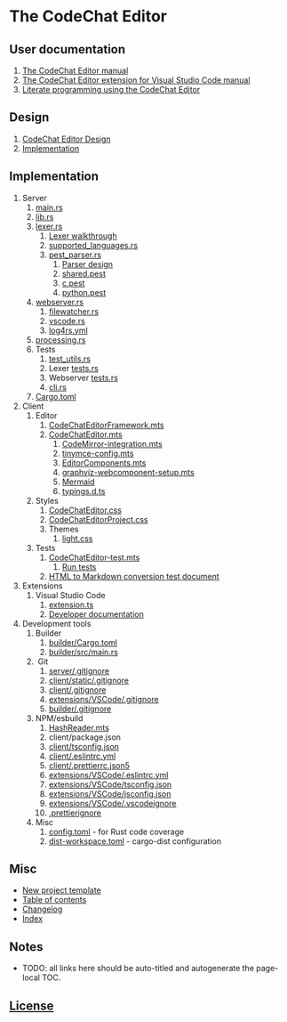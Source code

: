 # The CodeChat Editor

## User documentation

1.  [The CodeChat Editor manual](README.md)
2.  [The CodeChat Editor extension for Visual Studio Code manual](extensions/VSCode/README.md)
3.  [Literate programming using the CodeChat Editor](docs/style_guide.cpp)

## Design

1.  [CodeChat Editor Design](docs/design.md)
2.  [Implementation](docs/implementation.md)

## Implementation

1.  Server
    1.  [main.rs](server/src/main.rs)
    2.  [lib.rs](server/src/lib.rs)
    3.  [lexer.rs](server/src/lexer.rs)
        1.  [Lexer walkthrough](server/src/lexer/lexer-walkthrough.md)
        2.  [supported_languages.rs](server/src/lexer/supported_languages.rs)
        3.  [pest_parser.rs](server/src/lexer/pest_parser.rs)
            1.  [Parser design](server/src/lexer/pest/parser_design.md)
            2.  [shared.pest](server/src/lexer/pest/shared.pest)
            3.  [c.pest](server/src/lexer/pest/c.pest)
            4.  [python.pest](server/src/lexer/pest/python.pest)
    4.  [webserver.rs](server/src/webserver.rs)
        1.  [filewatcher.rs](server/src/webserver/filewatcher.rs)
        2.  [vscode.rs](server/src/webserver/vscode.rs)
        3.  [log4rs.yml](server/log4rs.yml)
    5.  [processing.rs](server/src/processing.rs)
    6.  Tests
        1.  [test_utils.rs](server/src/test_utils.rs)
        2.  Lexer [tests.rs](server/src/lexer/tests.rs)
        3.  Webserver [tests.rs](server/src/webserver/tests.rs)
        4.  [cli.rs](server/tests/cli.rs)
    7.  [Cargo.toml](server/Cargo.toml)
2.  Client
    1.  Editor
        1.  [CodeChatEditorFramework.mts](client/src/CodeChatEditorFramework.mts)
        2.  [CodeChatEditor.mts](client/src/CodeChatEditor.mts)
            1.  [CodeMirror-integration.mts](client/src/CodeMirror-integration.mts)
            2.  [tinymce-config.mts](client/src/tinymce-config.mts)
            3.  [EditorComponents.mts](client/src/EditorComponents.mts)
            4.  [graphviz-webcomponent-setup.mts](client/src/graphviz-webcomponent-setup.mts)
            5.  [Mermaid](client/src/wc-mermaid/developer.md)
            6.  [typings.d.ts](client/src/typings.d.ts)
    2.  Styles
        1.  [CodeChatEditor.css](client/static/css/CodeChatEditor.css)
        2.  [CodeChatEditorProject.css](client/static/css/CodeChatEditorProject.css)
        3.  Themes
            1.  [light.css](client/static/css/themes/light.css)
    3.  Tests
        1.  [CodeChatEditor-test.mts](client/src/CodeChatEditor-test.mts)
            1.  [Run tests](server/src/lib.rs?test)
        2.  [HTML to Markdown conversion test document](docs/Markdown_HTML.js)
3.  Extensions
    1.  Visual Studio Code
        1.  [extension.ts](extensions/VSCode/src/extension.ts)
        2.  [Developer documentation](extensions/VSCode/developer.md)
4.  Development tools
    1.  Builder
        1.  [builder/Cargo.toml](builder/Cargo.toml)
        2.  [builder/src/main.rs](builder/src/main.rs)
    2.   Git
        1.  [server/.gitignore](server/.gitignore)
        2.  [client/static/.gitignore](client/static/.gitignore)
        3.  [client/.gitignore](client/.gitignore)
        4.  [extensions/VSCode/.gitignore](extensions/VSCode/.gitignore)
        5.  [builder/.gitignore](builder/.gitignore)
    3.  NPM/esbuild
        1.  [HashReader.mts](client/src/HashReader.mts)
        2.  client/package.json
        3.  [client/tsconfig.json](client/tsconfig.json)
        4.  [client/.eslintrc.yml](client/.eslintrc.yml)
        5.  [client/.prettierrc.json5](client/.prettierrc.json5)
        6.  [extensions/VSCode/.eslintrc.yml](extensions/VSCode/.eslintrc.yml)
        7.  [extensions/VSCode/tsconfig.json](extensions/VSCode/tsconfig.json)
        8.  [extensions/VSCode/jsconfig.json](extensions/VSCode/jsconfig.json)
        9.  [extensions/VSCode/.vscodeignore](extensions/VSCode/.vscodeignore)
        10. [.prettierignore](.prettierignore)
    4.  Misc
        1.  [config.toml](server/.cargo/config.toml) - for Rust code coverage
        2.  [dist-workspace.toml](server/dist-workspace.toml) - cargo-dist
            configuration

## Misc

- <a href="new-project-template/README.md" target="_blank" rel="noopener">New
  project template</a>
- [Table of contents](toc.md)
- [Changelog](docs/CHANGELOG.md)
- [Index](docs/index.md)

## Notes

- <a id="auto-title"></a>TODO: all links here should be auto-titled and
  autogenerate the page-local TOC.

## [License](LICENSE.md)

